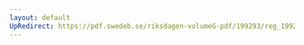 ```yaml
---
layout: default
UpRedirect: https://pdf.swedeb.se/riksdagen-volumeG-pdf/199293/reg_199293/reg_199293_0437.pdf
---
```

